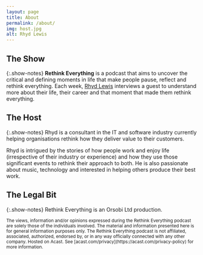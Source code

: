 ```yaml
---
layout: page
title: About
permalink: /about/
img: host.jpg
alt: Rhyd Lewis
---
```


## The Show

{:.show-notes}
**Rethink Everything** is a podcast that aims to uncover the critical and defining moments in life that make people 
pause, reflect and rethink everything. Each week, [Rhyd Lewis](https://rhydlewis.net) interviews a guest to understand 
more about their life, their career and that moment that made them rethink everything.

## The Host

{:.show-notes}
Rhyd is a consultant in the IT and software industry currently helping organisations rethink how they deliver value to 
their customers.

Rhyd is intrigued by the stories of how people work and enjoy life (irrespective of their industry or experience) and 
how they use those significant events to rethink their approach to both. He is also passionate about music, technology 
and interested in helping others produce their best work.

## The Legal Bit

{:.show-notes}
Rethink Everything is an Orsobi Ltd production.

<small>
The views, information and/or opinions expressed during the Rethink Everything podcast are solely those of the 
individuals involved. The material and information presented here is for general information purposes only.
The Rethink Everything podcast is not affiliated, associated, authorized, endorsed by, or in any way officially
connected with any other company.
</small>

<small>
Hosted on Acast. See [acast.com/privacy](https://acast.com/privacy-policy) for more information.
</small>